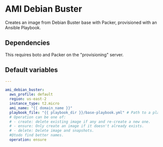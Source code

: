 # AMI Debian Buster
Creates an image from Debian Buster base with Packer, provisioned with an Ansible Playbook.

## Dependencies
This requires boto and Packer on the "provisioning" server.

<!--TOC-->
<!--ENDTOC-->
<!--ROLEVARS-->
## Default variables
```yaml
---

ami_debian_buster:
  aws_profile: default
  region: us-east-2
  instance_type: t2.micro
  ami_name: "{{ domain_name }}"
  playbook_file: "{{ playbook_dir }}/base-playbook.yml" # Path to a playbook used to provision the image.
  # Operation can be one of:
  # - create: delete existing image if any and re-create a new one.
  # - ensure: Only create an image if it doesn't already exists.
  # - delete: Delete image and snapshots.
  #@todo find better names.
  operation: ensure
```

<!--ENDROLEVARS-->
